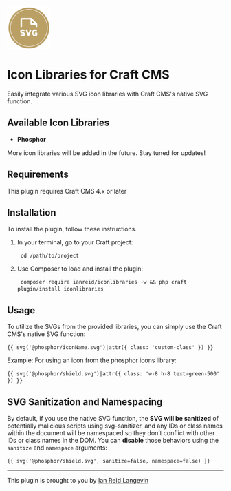 <p><img src="./src/icon.svg" width="100" height="100" alt="Icon Libraries plugin icon"></p>

<h1>Icon Libraries for Craft CMS</h1>

Easily integrate various SVG icon libraries with Craft CMS's native SVG function.

## Available Icon Libraries

- **Phosphor**

More icon libraries will be added in the future. Stay tuned for updates!

## Requirements

This plugin requires Craft CMS 4.x or later

## Installation

To install the plugin, follow these instructions.

1. In your terminal, go to your Craft project:

        cd /path/to/project

2. Use Composer to load and install the plugin:

        composer require ianreid/iconlibraries -w && php craft plugin/install iconlibraries


## Usage

To utilize the SVGs from the provided libraries, you can simply use the Craft CMS's native SVG function:

```
{{ svg('@phosphor/iconName.svg')|attr({ class: 'custom-class' }) }}
```

Example: For using an icon from the phosphor icons library:

```
{{ svg('@phosphor/shield.svg')|attr({ class: 'w-8 h-8 text-green-500' }) }}
```

## SVG Sanitization and Namespacing

By default, if you use the native SVG function, the **SVG will be sanitized** of potentially malicious scripts using svg-sanitizer, and any IDs or class names within the document will be namespaced so they don’t conflict with other IDs or class names in the DOM. You can **disable** those behaviors using the `sanitize` and `namespace` arguments:

```
{{ svg('@phosphor/shield.svg', sanitize=false, namespace=false) }}
```




---


This plugin is brought to you by [Ian Reid Langevin](https://www.reidlangevin.com)
